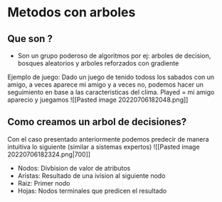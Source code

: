 # Metodos con arboles
## Que son ?
- Son un grupo poderoso de algoritmos por ej: arboles de decision, bosques aleatorios y arboles reforzados con gradiente

Ejemplo de juego:
Dado un juego de tenido todoss los sabados con un amigo, a veces aparece mi amigo y a veces no, podemos hacer un seguimiento en base a las caracteristicas del clima.
Played = mi amigo aparecio y juegamos
![[Pasted image 20220706182048.png]]

## Como creamos un arbol de decisiones?
Con el caso presentado anteriormente podemos predecir de manera intuitiva lo siguiente (similar a sistemas expertos)
![[Pasted image 20220706182324.png|700]]
- Nodos: Divbision de valor de atributos
- Aristas: Resultado de una ivision al siguiente nodo
- Raiz: Primer nodo
- Hojas: Nodos terminales que predicen el resultado


